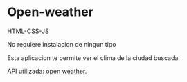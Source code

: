 # Open-weather

HTML-CSS-JS

No requiere instalacion de ningun tipo 

Esta aplicacion te permite ver el clima de la ciudad buscada.

API utilizada: [open weather](https://openweathermap.org/).
